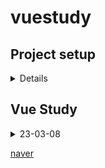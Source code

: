 # vuestudy

## Project setup

<details>

```
npm install
```

### Compiles and hot-reloads for development

```
npm run serve
```

### Compiles and minifies for production

```
npm run build
```

### Lints and fixes files

```
npm run lint
```

### Customize configuration

See [Configuration Reference](https://cli.vuejs.org/config/).

</details>

## Vue Study

<div markdown="1">
    <details>
        <summary>23-03-08</summary>
                <ul>
                    <li>vue project 생성</li>
                    <li>[about_Execution_Policies](https://learn.microsoft.com/ko-kr/powershell/module/microsoft.powershell.core/about/about_execution_policies?view=powershell-7.3)</li>
                </ul>
    </details>

</div>

[naver](https://www.naver.com)
